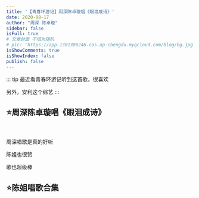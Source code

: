 ```yaml
---
title: '【青春环游记】周深陈卓璇唱《眼泪成诗》'
date: 2020-08-17
author: "周深 陈卓璇"
sidebar: false
isFull: true
# 文章封面 不填为随机
# pic: 'https://app-1301386246.cos.ap-chengdu.myqcloud.com/blog/bg.jpg'
isShowComments: true
isShowIndex: false
publish: false
---
```


::: tip
最近看青春环游记听到这首歌，很喜欢

另外，安利这个综艺
:::

<!-- more -->

## :star:周深陈卓璇唱《眼泪成诗》
<br/>
<PlayVideo aid="244174158" cid="222090543"/>


周深唱歌是真的好听

陈姐也很赞

歌也超级棒

## :star:陈姐唱歌合集
<br/>
<PlayVideo aid="840785963" cid="194414706"/>